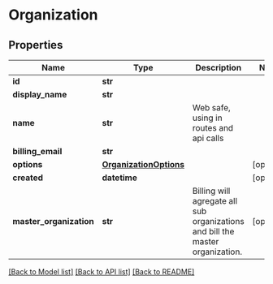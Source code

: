 # Organization

## Properties
Name | Type | Description | Notes
------------ | ------------- | ------------- | -------------
**id** | **str** |  | 
**display_name** | **str** |  | 
**name** | **str** | Web safe, using in routes and api calls | 
**billing_email** | **str** |  | 
**options** | [**OrganizationOptions**](OrganizationOptions.md) |  | [optional] 
**created** | **datetime** |  | [optional] 
**master_organization** | **str** | Billing will agregate all sub organizations and bill the master organization. | [optional] 

[[Back to Model list]](../README.md#documentation-for-models) [[Back to API list]](../README.md#documentation-for-api-endpoints) [[Back to README]](../README.md)


